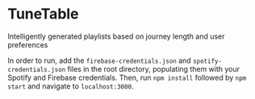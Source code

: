 # TuneTable
Intelligently generated playlists based on journey length and user preferences

In order to run, add the `firebase-credentials.json` and `spotify-credentials.json` files in the root directory, populating them with your Spotify and Firebase credentials. Then, run `npm install` followed by `npm start` and navigate to `localhost:3000`.
